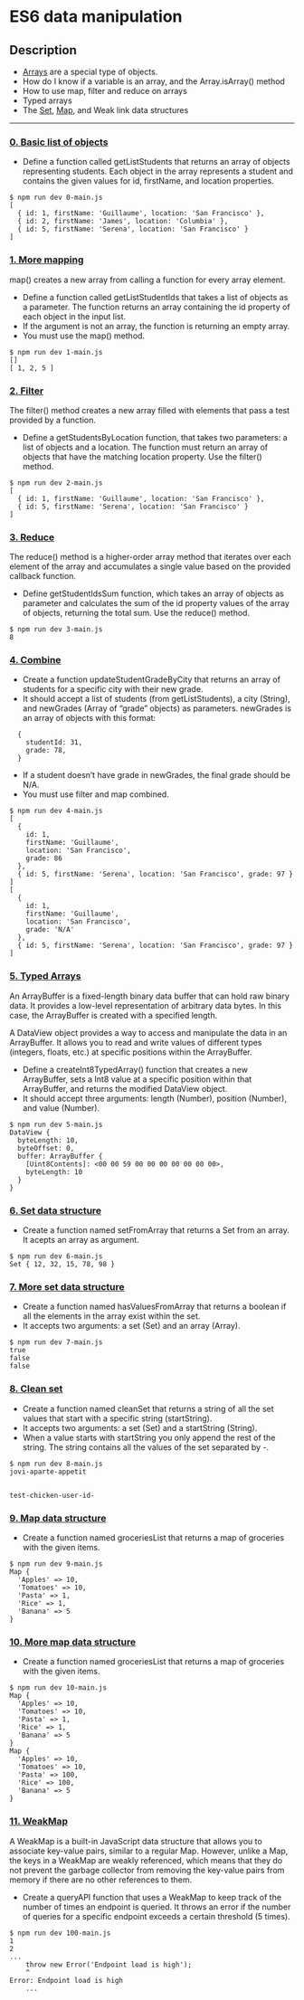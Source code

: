 # ES6 data manipulation

## Description

* [Arrays](https://www.w3schools.com/jsref/jsref_obj_array.asp) are a special type of objects.
* How do I know if a variable is an array, and the Array.isArray() method
* How to use map, filter and reduce on arrays
* Typed arrays
* The [Set](https://www.w3schools.com/js/js_sets.asp), [Map](https://www.w3schools.com/js/js_maps.asp), and Weak link data structures

---

### [0. Basic list of objects](./0-get_list_students.js)

* Define a function called getListStudents that returns an array of objects representing students. Each object in the array represents a student and contains the given values for id, firstName, and location properties.
```
$ npm run dev 0-main.js
[
  { id: 1, firstName: 'Guillaume', location: 'San Francisco' },
  { id: 2, firstName: 'James', location: 'Columbia' },
  { id: 5, firstName: 'Serena', location: 'San Francisco' }
]
```

### [1. More mapping](./1-get_list_student_ids.js)

map() creates a new array from calling a function for every array element.

* Define a function called getListStudentIds that takes a list of objects as a parameter. The function returns an array containing the id property of each object in the input list.
* If the argument is not an array, the function is returning an empty array.
* You must use the map() method.

```
$ npm run dev 1-main.js
[]
[ 1, 2, 5 ]
```

### [2. Filter](./2-get_students_by_loc.js)

The filter() method creates a new array filled with elements that pass a test provided by a function.

* Define a getStudentsByLocation function, that takes two parameters: a list of objects and a location. The function must return an array of objects that have the matching location property. Use the filter() method.

```
$ npm run dev 2-main.js
[
  { id: 1, firstName: 'Guillaume', location: 'San Francisco' },
  { id: 5, firstName: 'Serena', location: 'San Francisco' }
]
```

### [3. Reduce](./3-get_ids_sum.js)

The reduce() method is a higher-order array method that iterates over each element of the array and accumulates a single value based on the provided callback function.

* Define getStudentIdsSum function, which takes an array of objects as parameter and calculates the sum of the id property values of the array of objects, returning the total sum. Use the reduce() method.
```
$ npm run dev 3-main.js
8
```

### [4. Combine](./4-update_grade_by_city.js)

* Create a function updateStudentGradeByCity that returns an array of students for a specific city with their new grade.
* It should accept a list of students (from getListStudents), a city (String), and newGrades (Array of “grade” objects) as parameters. newGrades is an array of objects with this format:
```
  {
    studentId: 31,
    grade: 78,
  }
```
* If a student doesn’t have grade in newGrades, the final grade should be N/A.
* You must use filter and map combined.
```
$ npm run dev 4-main.js
[
  {
    id: 1,
    firstName: 'Guillaume',
    location: 'San Francisco',
    grade: 86
  },
  { id: 5, firstName: 'Serena', location: 'San Francisco', grade: 97 }
]
[
  {
    id: 1,
    firstName: 'Guillaume',
    location: 'San Francisco',
    grade: 'N/A'
  },
  { id: 5, firstName: 'Serena', location: 'San Francisco', grade: 97 }
]
```

### [5. Typed Arrays](./5-typed_arrays.js)

An ArrayBuffer is a fixed-length binary data buffer that can hold raw binary data. It provides a low-level representation of arbitrary data bytes. In this case, the ArrayBuffer is created with a specified length.

A DataView object provides a way to access and manipulate the data in an ArrayBuffer. It allows you to read and write values of different types (integers, floats, etc.) at specific positions within the ArrayBuffer.

* Define a createInt8TypedArray() function that creates a new ArrayBuffer, sets a Int8 value at a specific position within that ArrayBuffer, and returns the modified DataView object.
* It should accept three arguments: length (Number), position (Number), and value (Number).
```
$ npm run dev 5-main.js
DataView {
  byteLength: 10,
  byteOffset: 0,
  buffer: ArrayBuffer {
    [Uint8Contents]: <00 00 59 00 00 00 00 00 00 00>,
    byteLength: 10
  }
}
```

### [6. Set data structure](./6-set.js)

* Create a function named setFromArray that returns a Set from an array. It acepts an array as argument.
```
$ npm run dev 6-main.js
Set { 12, 32, 15, 78, 98 }
```

### [7. More set data structure](./7-has_array_values.js)

* Create a function named hasValuesFromArray that returns a boolean if all the elements in the array exist within the set.
* It accepts two arguments: a set (Set) and an array (Array).

```
$ npm run dev 7-main.js
true
false
false
```

### [8. Clean set](./8-clean_set.js)

* Create a function named cleanSet that returns a string of all the set values that start with a specific string (startString).
* It accepts two arguments: a set (Set) and a startString (String).
* When a value starts with startString you only append the rest of the string. The string contains all the values of the set separated by -.
```
$ npm run dev 8-main.js
jovi-aparte-appetit


test-chicken-user-id-
```

### [9. Map data structure](./9-groceries_list.js)

* Create a function named groceriesList that returns a map of groceries with the given items.
```
$ npm run dev 9-main.js 
Map {
  'Apples' => 10,
  'Tomatoes' => 10,
  'Pasta' => 1,
  'Rice' => 1,
  'Banana' => 5
}
```

### [10. More map data structure](./10-update_uniq_items.js)

* Create a function named groceriesList that returns a map of groceries with the given items.
```
$ npm run dev 10-main.js
Map {
  'Apples' => 10,
  'Tomatoes' => 10,
  'Pasta' => 1,
  'Rice' => 1,
  'Banana' => 5
}
Map {
  'Apples' => 10,
  'Tomatoes' => 10,
  'Pasta' => 100,
  'Rice' => 100,
  'Banana' => 5
}
```

### [11. WeakMap](./100-weak.js)

A WeakMap is a built-in JavaScript data structure that allows you to associate key-value pairs, similar to a regular Map. However, unlike a Map, the keys in a WeakMap are weakly referenced, which means that they do not prevent the garbage collector from removing the key-value pairs from memory if there are no other references to them.

* Create a queryAPI function that uses a WeakMap to keep track of the number of times an endpoint is queried. It throws an error if the number of queries for a specific endpoint exceeds a certain threshold (5 times).

```
$ npm run dev 100-main.js
1
2
...
    throw new Error('Endpoint load is high');
    ^
Error: Endpoint load is high
    ...
```